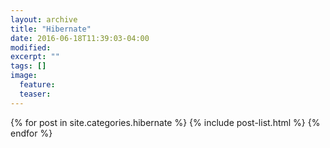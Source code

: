 ```yaml
---
layout: archive
title: "Hibernate"
date: 2016-06-18T11:39:03-04:00
modified:
excerpt: ""
tags: []
image:
  feature:
  teaser:
---
```


<div class="tiles">
{% for post in site.categories.hibernate %}
  {% include post-list.html %}
{% endfor %}
</div><!-- /.tiles -->
